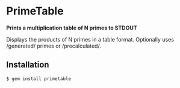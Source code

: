 # PrimeTable

  **Prints a multiplication table of N primes to STDOUT**

  Displays the products of N primes in a table format. Optionally uses /generated/ primes or /precalculated/.

## Installation

    $ gem install primetable
